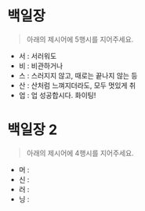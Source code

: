 # 백일장

> 아래의 제시어에 5행시를 지어주세요.

* 서 : 서러워도
* 비 : 비관하거나
* 스 : 스러지지 않고, 때로는 끝나지 않는 등
* 산 : 산처럼 느껴지더라도, 모두 멋있게 취
* 업 : 업 성공합시다. 화이팅! 

# 백일장 2

> 아래의 제시어에 4행시를 지어주세요.

* 머 : 
* 신 :
* 러 :
* 닝 :